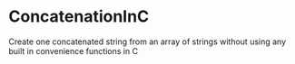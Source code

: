 # ConcatenationInC

Create one concatenated string from an array of strings without using any built in convenience functions in C

